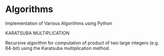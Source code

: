 # Algorithms
 Implementation of Various Algorithms using Python

 KARATSUBA MULTIPLICATION
 
 Recursive algorithm for computation of product of two large integers (e.g. 64-bit) using the Karatsuba multiplication method.
